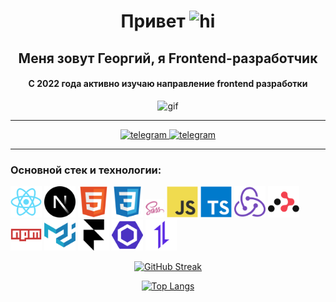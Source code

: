 <h1 align="center">Привет
    <img alt="hi" src="https://github.com/blackcater/blackcater/raw/main/images/Hi.gif" height="32"/></h1>
<h2 align="center">Меня зовут Георгий, я Frontend-разработчик</h2>
<h4 align="center">C 2022 года активно изучаю направление frontend разработки</h4>

<div id="header" align="center">
  <img alt="gif" src="https://media.giphy.com/media/v1.Y2lkPTc5MGI3NjExZHVubGFsajV3Yjlhbm9zODRjeGo0c2RiZXFjbnN2OWdoOXA4aW51ZyZlcD12MV9pbnRlcm5hbF9naWZfYnlfaWQmY3Q9Zw/qgQUggAC3Pfv687qPC/giphy.gif" height="400"/>
</div>
<hr/>
<div id="badges" align="center">
    <a href="https://t.me/Aleksandrov_Georgy" target="blank" >
      <img alt="telegram" src="https://img.shields.io/badge/Telegram-blue?logo=telegram&logoColor=white&style=for-the-badge" height="30" />
    </a>
    <a href="mailto:g.aleksandrov116@yandex.ru" target="blank" >
      <img alt="telegram" src="https://img.shields.io/badge/Mail-blue?logo=gmail&logoColor=white&style=for-the-badge" height="30" />
    </a>
</div>
<hr/>
<h3>Основной стек и технологии:</h3>
<div>
    <img alt="react" title="REACT" src="https://raw.githubusercontent.com/devicons/devicon/6910f0503efdd315c8f9b858234310c06e04d9c0/icons/react/react-original.svg" height="50"/>
    <img alt="next" title="NextJS" src="https://raw.githubusercontent.com/devicons/devicon/6910f0503efdd315c8f9b858234310c06e04d9c0/icons/nextjs/nextjs-original.svg" height="50"/>
    <img alt="html" title="HTML" src="https://raw.githubusercontent.com/devicons/devicon/6910f0503efdd315c8f9b858234310c06e04d9c0/icons/html5/html5-original.svg"  height="50"/>
    <img alt="css3" title="CSS" src="https://raw.githubusercontent.com/devicons/devicon/6910f0503efdd315c8f9b858234310c06e04d9c0/icons/css3/css3-original.svg"  height="50"/>
    <img alt="sass" title="SASS" src="https://raw.githubusercontent.com/devicons/devicon/6910f0503efdd315c8f9b858234310c06e04d9c0/icons/sass/sass-original.svg"  height="30"/>
    <img alt="JS" title="JavaScript" src="https://raw.githubusercontent.com/devicons/devicon/6910f0503efdd315c8f9b858234310c06e04d9c0/icons/javascript/javascript-original.svg"  height="50"/>
    <img alt="TS" title="TypeScript" src="https://raw.githubusercontent.com/devicons/devicon/6910f0503efdd315c8f9b858234310c06e04d9c0/icons/typescript/typescript-original.svg"  height="50"/>
    <img alt="redux" title="Redux" src="https://raw.githubusercontent.com/devicons/devicon/6910f0503efdd315c8f9b858234310c06e04d9c0/icons/redux/redux-original.svg"  height="50" />
    <img alt="router"  title="React Router" src="https://raw.githubusercontent.com/devicons/devicon/6910f0503efdd315c8f9b858234310c06e04d9c0/icons/reactrouter/reactrouter-original.svg"  height="50"/>
    <img alt="npm" title="npm" src="https://raw.githubusercontent.com/devicons/devicon/6910f0503efdd315c8f9b858234310c06e04d9c0/icons/npm/npm-original-wordmark.svg"  height="50" />
    <img alt="MUI" title="MaterialUI" src="https://raw.githubusercontent.com/devicons/devicon/6910f0503efdd315c8f9b858234310c06e04d9c0/icons/materialui/materialui-original.svg"  height="50" />
    <img alt="FM" title="Framer Motion" src="https://raw.githubusercontent.com/devicons/devicon/6910f0503efdd315c8f9b858234310c06e04d9c0/icons/framermotion/framermotion-original.svg"  height="50" />
    <img alt="Eslint" title="ESlint" src="https://raw.githubusercontent.com/devicons/devicon/6910f0503efdd315c8f9b858234310c06e04d9c0/icons/eslint/eslint-plain.svg"  height="50" />
    <img alt="Axios" title="Axios" src="https://raw.githubusercontent.com/devicons/devicon/6910f0503efdd315c8f9b858234310c06e04d9c0/icons/axios/axios-plain.svg"  height="50" />
</div>

<div align="center">

[![GitHub Streak](https://github-readme-streak-stats.herokuapp.com/?user=Aleksandrov-Georgy)](https://git.io/streak-stats)
</div>

<div align="center">

[![Top Langs](https://github-readme-stats.vercel.app/api/top-langs/?username=Aleksandrov-Georgy&layout=compact&theme=vision-friendly-dark)](https://github.com/anuraghazra/github-readme-stats)
</div>